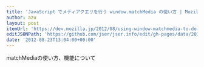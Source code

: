 ```yaml
---
title: 'JavaScript でメディアクエリを行う window.matchMedia の使い方 | Mozilla Developer Street (modest)'
author: azu
layout: post
itemUrl: 'https://dev.mozilla.jp/2012/08/using-window-matchmedia-to-do-media-queries-in-javascript/'
editJSONPath: 'https://github.com/jser/jser.info/edit/gh-pages/data/2012/08/index.json'
date: '2012-08-23T13:04:00+00:00'
---
```

matchMediaの使い方、機能について
